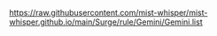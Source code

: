 https://raw.githubusercontent.com/mist-whisper/mist-whisper.github.io/main/Surge/rule/Gemini/Gemini.list
